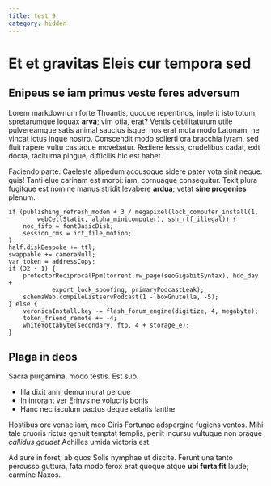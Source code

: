 ```yaml
---
title: test 9
category: hidden
---
```

# Et et gravitas Eleis cur tempora sed

## Enipeus se iam primus veste feres adversum

Lorem markdownum forte Thoantis, quoque repentinos, inplerit isto totum,
spretarumque loquax **arva**; vim otia, erat? Ventis debilitaturum utile
pulvereamque satis animal saucius isque: nos erat mota modo Latonam, ne vincat
ictus inque nostro. Conscendit modo sollerti ora bracchia lyram, sed fluit
rapere vultu castaque movebatur. Rediere fessis, crudelibus cadat, exit docta,
taciturna pingue, difficilis hic est habet.

Faciendo parte. Caeleste alipedum accusoque sidere pater vota sinit neque: quis!
Tanti elue carinam est morbi: iam, cornuaque consequitur. Texit plura fugitque
est nomine manus stridit levabere **ardua**; vetat **sine progenies** plenum.

    if (publishing_refresh_modem + 3 / megapixel(lock_computer_install(1,
            webCellStatic, alpha_minicomputer), ssh_rtf_illegal)) {
        noc_fifo = fontBasicDisk;
        session_cms = ict_file_motion;
    }
    half.diskBespoke += ttl;
    swappable += cameraNull;
    var token = addressCopy;
    if (32 - 1) {
        protectorReciprocalPpm(torrent.rw_page(seoGigabitSyntax), hdd_day +
                export_lock_spoofing, primaryPodcastLeak);
        schemaWeb.compileListservPodcast(1 - boxGnutella, -5);
    } else {
        veronicaInstall.key -= flash_forum_engine(digitize, 4, megabyte);
        token_friend_remote += -4;
        whiteYottabyte(secondary, ftp, 4 + storage_e);
    }

## Plaga in deos

Sacra purgamina, modo testis. Est suo.

- Illa dixit anni demurmurat perque
- In inrorant ver Erinys ne volucris bonis
- Hanc nec iaculum pactus deque aetatis Ianthe

Hostibus ore venae iam, meo Ciris Fortunae adspergine fugiens ventos. Mihi tale
cruoris rictus genuit temptat templis, periit incursu vultuque non oraque
*callidus gaudet* Achilles umida victoris est.

Ad aure in foret, ab quos Solis nymphae ut discite. Ferunt una tanto percusso
guttura, fata modo ferox erat quoque atque **ubi furta fit** laude; carmine
Naxos.
